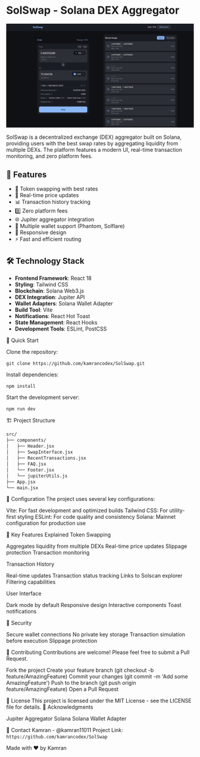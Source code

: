 # SolSwap - Solana DEX Aggregator

![SolSwap](/public/github%20thumbnail.png)

SolSwap is a decentralized exchange (DEX) aggregator built on Solana, providing users with the best swap rates by aggregating liquidity from multiple DEXs. The platform features a modern UI, real-time transaction monitoring, and zero platform fees.

## 🚀 Features

- 💱 Token swapping with best rates
- 🔄 Real-time price updates
- 📊 Transaction history tracking
- 0️⃣ Zero platform fees
- 🌐 Jupiter aggregator integration
- 💼 Multiple wallet support (Phantom, Solflare)
- 📱 Responsive design
- ⚡ Fast and efficient routing

## 🛠️ Technology Stack

- **Frontend Framework**: React 18
- **Styling**: Tailwind CSS
- **Blockchain**: Solana Web3.js
- **DEX Integration**: Jupiter API
- **Wallet Adapters**: Solana Wallet Adapter
- **Build Tool**: Vite
- **Notifications**: React Hot Toast
- **State Management**: React Hooks
- **Development Tools**: ESLint, PostCSS

🚀 Quick Start

Clone the repository:

```
git clone https://github.com/kamrancodex/SolSwap.git
```

Install dependencies:

```
npm install
```

Start the development server:

```
npm run dev
```

🏗️ Project Structure

```
src/
├── components/
│   ├── Header.jsx
│   ├── SwapInterface.jsx
│   ├── RecentTransactions.jsx
│   ├── FAQ.jsx
│   └── Footer.jsx
│   └── jupiterUtils.js
├── App.jsx
└── main.jsx
```

🔧 Configuration
The project uses several key configurations:

Vite: For fast development and optimized builds
Tailwind CSS: For utility-first styling
ESLint: For code quality and consistency
Solana: Mainnet configuration for production use

🌟 Key Features Explained
Token Swapping

Aggregates liquidity from multiple DEXs
Real-time price updates
Slippage protection
Transaction monitoring

Transaction History

Real-time updates
Transaction status tracking
Links to Solscan explorer
Filtering capabilities

User Interface

Dark mode by default
Responsive design
Interactive components
Toast notifications

🔐 Security

Secure wallet connections
No private key storage
Transaction simulation before execution
Slippage protection

🤝 Contributing
Contributions are welcome! Please feel free to submit a Pull Request.

Fork the project
Create your feature branch (git checkout -b feature/AmazingFeature)
Commit your changes (git commit -m 'Add some AmazingFeature')
Push to the branch (git push origin feature/AmazingFeature)
Open a Pull Request

📝 License
This project is licensed under the MIT License - see the LICENSE file for details.
🙏 Acknowledgments

Jupiter Aggregator
Solana
Solana Wallet Adapter

📧 Contact
Kamran - @kamran11011
Project Link: `https://github.com/kamrancodex/SolSwap`

Made with ❤️ by Kamran
